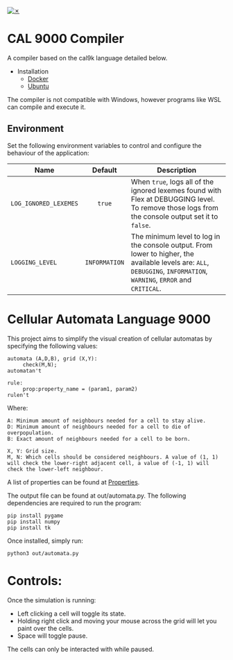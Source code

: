 [![✗](https://img.shields.io/badge/Release-v1.0.0-ffb600.svg?style=for-the-badge)](https://github.com/micaelaperillo/CAL_9000/releases)

# CAL 9000 Compiler

A compiler based on the cal9k language detailed below.

* Installation
  * [Docker](docs/readme/Docker.md)
  * [Ubuntu](docs/readme/Ubuntu.md)

The compiler is not compatible with Windows, however programs like WSL can compile and execute it.

## Environment

Set the following environment variables to control and configure the behaviour of the application:

|Name|Default|Description|
|-|:-:|-|
|`LOG_IGNORED_LEXEMES`|`true`|When `true`, logs all of the ignored lexemes found with Flex at DEBUGGING level. To remove those logs from the console output set it to `false`.|
|`LOGGING_LEVEL`|`INFORMATION`|The minimum level to log in the console output. From lower to higher, the available levels are: `ALL`, `DEBUGGING`, `INFORMATION`, `WARNING`, `ERROR` and `CRITICAL`.|


# Cellular Automata Language 9000

This project aims to simplify the visual creation of cellular automatas by specifying the following values:
```
automata (A,D,B), grid (X,Y):
     check(M,N);
automatan't

rule:
     prop:property_name = (param1, param2)
rulen't
```

Where:
```
A: Minimum amount of neighbours needed for a cell to stay alive.
D: Minimum amount of neighbours needed for a cell to die of overpopulation.
B: Exact amount of neighbours needed for a cell to be born.

X, Y: Grid size.
M, N: Which cells should be considered neighbours. A value of (1, 1) will check the lower-right adjacent cell, a value of (-1, 1) will check the lower-left neighbour.
```

A list of properties can be found at [Properties](docs/Properties.md).

The output file can be found at out/automata.py. The following dependencies are required to run the program:

```
pip install pygame
pip install numpy
pip install tk
```
Once installed, simply run:

```
python3 out/automata.py
```

# Controls:
Once the simulation is running:

- Left clicking a cell will toggle its state.
- Holding right click and moving your mouse across the grid will let you paint over the cells.
- Space will toggle pause.
  
The cells can only be interacted with while paused.
